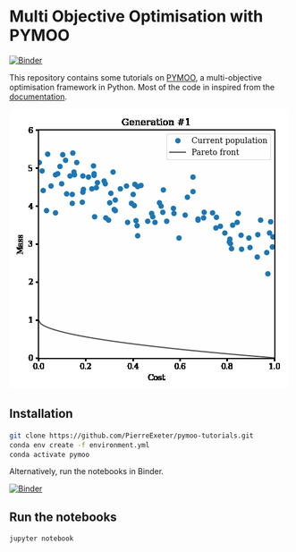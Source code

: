 # Multi Objective Optimisation with PYMOO

[![Binder](https://mybinder.org/badge_logo.svg)](https://mybinder.org/v2/gh/PierreExeter/pymoo-tutorials/master)

This repository contains some tutorials on [PYMOO](https://www.pymoo.org/), a multi-objective optimisation framework in Python. Most of the code in inspired from the [documentation](https://www.pymoo.org/).

![Alt text](plots/objective_space.gif)

## Installation

```bash
git clone https://github.com/PierreExeter/pymoo-tutorials.git
conda env create -f environment.yml
conda activate pymoo
```

Alternatively, run the notebooks in Binder.

[![Binder](https://mybinder.org/badge_logo.svg)](https://mybinder.org/v2/gh/PierreExeter/pymoo-tutorials/master)

## Run the notebooks

```bash
jupyter notebook
```
